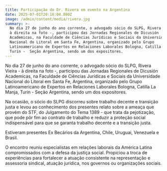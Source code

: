 ```yaml
---
title: Participação do Dr. Rivera em evento na Argentina
date: 2025-07-01T20:16:04.880Z
image: /admin/content/media/rivera.jpg
summary: >-
  No dia 27 de junho do ano corrente, o advogado sócio do SLPG, Rivera Vieira -
  à direita na foto -, participou das Jornadas Regionales de Dicusión
  Academicas, na Faculdade de Ciências Jurídicas e Sociais da Universidade
  Nacional do Litoral em Santa Fe, Argentina, organizado pelo Grupo
  Latinoamericano de Expertos en Relaciones Laborales Bologna, Catilla La Manja,
  Turin -  Seção Argentina, sendo um dos expositores.
---
```

No dia 27 de junho do ano corrente, o advogado sócio do SLPG, Rivera Vieira - à direita na foto -, participou das Jornadas Regionales de Dicusión Academicas, na Faculdade de Ciências Jurídicas e Sociais da Universidade Nacional do Litoral em Santa Fe, Argentina, organizado pelo Grupo Latinoamericano de Expertos en Relaciones Laborales Bologna, Catilla La Manja, Turin -  Seção Argentina, sendo um dos expositores.

Na ocasião, o sócio do SLPG discorreu sobre trabalho decente e transição justa e levou ao conhecimento dos presentes relato sobre a ameaça que provém do STF, do Julgamento do Tema 1389 - que trata da pejotização, que pode pôr fim ao contrato de trabalho e reduzir a proteção social indispensável para que se garanta trabalho decente e a transição justa.

Estiveram presentes Ex Becários da Argentina, Chile, Uruguai, Venezuela e Brasil.

O encontro reuniu especialistas em relações laborais da América Latina compromissados com a defesa da justiça social. Propiciou a troca de experiências para fortalecer a atuação consistente na representação e assessoria sindical, atuação jurídica, nos governos ou organizações sociais.
